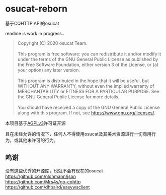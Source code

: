 # osucat-reborn

基于CQHTTP API的osucat

readme is work in progress..

> Copyright (C) 2020 osucat Team. <br><br>
This program is free software: you can redistribute it and/or modify
it under the terms of the GNU General Public License as published by
the Free Software Foundation, either version 3 of the License, or
(at your option) any later version.<br><br>
This program is distributed in the hope that it will be useful,
but WITHOUT ANY WARRANTY; without even the implied warranty of
MERCHANTABILITY or FITNESS FOR A PARTICULAR PURPOSE.  See the
GNU General Public License for more details.<br><br>
You should have received a copy of the GNU General Public License
along with this program.  If not, see <https://www.gnu.org/licenses/>.

本项目基于[AGPLv3](https://www.gnu.org/licenses/agpl-3.0.html "AGPLv3")许可证开源

且在未经允许的情况下，任何人不得使用osucat及其美术资源进行一切商用行为，或其他未许可的行为。

## 鸣谢
没有这些优秀的开源库，也就不会有现在的osucat<br>
https://github.com/nlohmann/json<br>
https://github.com/Mrs4s/go-cqhttp<br>
https://github.com/dhbaird/easywsclient
